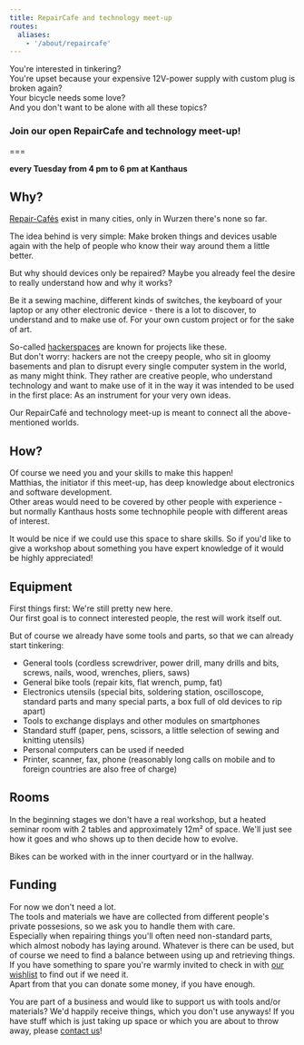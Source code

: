 ```yaml
---
title: RepairCafe and technology meet-up
routes:
  aliases:
    - '/about/repaircafe'
---
```


You're interested in tinkering?  
You're upset because your expensive 12V-power supply with custom plug is broken again?  
Your bicycle needs some love?  
And you don't want to be alone with all these topics?

### Join our open RepairCafe and technology meet-up!

===

**every Tuesday from 4 pm to 6 pm at Kanthaus**

## Why?

[Repair-Cafés](https://en.wikipedia.org/wiki/Repair-Caf%C3%A9) exist in many cities, only in Wurzen there's none so far.

The idea behind is very simple: Make broken things and devices usable again with the help of people who know their way around them a little better.

But why should devices only be repaired? Maybe you already feel the desire to really understand how and why it works?

Be it a sewing machine, different kinds of switches, the keyboard of your laptop or any other electronic device - there is a lot to discover, to understand and to make use of. For your own custom project or for the sake of art.

So-called [hackerspaces](https://en.wikipedia.org/wiki/Hackerspace) are known for projects like these.  
But don't worry: hackers are not the creepy people, who sit in gloomy basements and plan to disrupt every single computer system in the world, as many might think. They rather are creative people, who understand technology and want to make use of it in the way it was intended to be used in the first place: As an instrument for your very own ideas.

Our RepairCafé and technology meet-up is meant to connect all the above-mentioned worlds.

## How?

Of course we need you and your skills to make this happen!  
Matthias, the initiator if this meet-up, has deep knowledge about electronics and software development.  
Other areas would need to be covered by other people with experience - but normally Kanthaus hosts some technophile people with different areas of interest.

It would be nice if we could use this space to share skills. So if you'd like to give a workshop about something you have expert knowledge of it would be highly appreciated!


## Equipment

First things first: We're still pretty new here.  
Our first goal is to connect interested people, the rest will work itself out.

But of course we already have some tools and parts, so that we can already start tinkering:

- General tools (cordless screwdriver, power drill, many drills and bits, screws, nails, wood, wrenches, pliers, saws)
- General bike tools (repair kits, flat wrench, pump, fat)
- Electronics utensils (special bits, soldering station, oscilloscope, standard parts and many special parts, a box full of old devices to rip apart)
- Tools to exchange displays and other modules on smartphones
- Standard stuff (paper, pens, scissors, a little selection of sewing and knitting utensils)
- Personal computers can be used if needed
- Printer, scanner, fax, phone (reasonably long calls on mobile and to foreign countries are also free of charge)

## Rooms

In the beginning stages we don't have a real workshop, but a heated seminar room with 2 tables and approximately 12m² of space. We'll just see how it goes and who shows up to then decide how to evolve.

Bikes can be worked with in the inner courtyard or in the hallway.

## Funding
For now we don't need a lot.  
The tools and materials we have are collected from different people's private possesions, so we ask you to handle them with care.  
Especially when repairing things you'll often need non-standard parts, which almost nobody has laying around. Whatever is there can be used, but of course we need to find a balance between using up and retrieving things.
If you have something to spare you're warmly invited to check in with [our wishlist](/about/wanted) to find out if we need it.  
Apart from that you can donate some money, if you have enough.

You are part of a business and would like to support us with tools and/or materials? We'd happily receive things, which you don't use anyways! If you have stuff which is just taking up space or which you are about to throw away, please [contact us](../../contact)!
